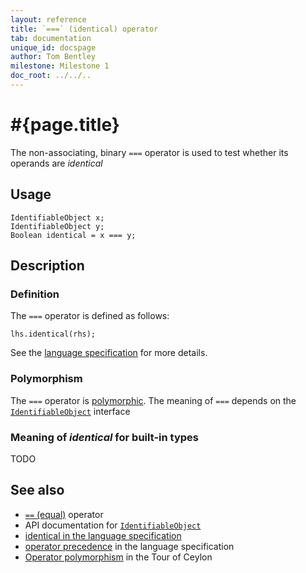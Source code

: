 ```yaml
---
layout: reference
title: `===` (identical) operator
tab: documentation
unique_id: docspage
author: Tom Bentley
milestone: Milestone 1
doc_root: ../../..
---
```


# #{page.title}

The non-associating, binary `===` operator is used to test whether its operands 
are *identical*

## Usage 

    IdentifiableObject x;
    IdentifiableObject y;
    Boolean identical = x === y;

## Description

### Definition 

The `===` operator is defined as follows:

    lhs.identical(rhs);

See the [language specification](#{page.doc_root}/#{site.urls.spec_relative}#equalitycomparison) for more details.

### Polymorphism

The `===` operator is [polymorphic](#{page.doc_root}/reference/operator/operator-polymorphism). 
The meaning of `===` depends on the 
[`IdentifiableObject`](#{page.doc_root}/api/ceylon/language/class_IdentifiableObject.html) interface

### Meaning of *identical* for built-in types

TODO

## See also

* [`==` (equal)](../equal) operator
* API documentation for [`IdentifiableObject`](#{page.doc_root}/api/ceylon/language/class_IdentifiableObject.html)
* [identical in the language specification](#{page.doc_root}/#{site.urls.spec_relative}#equalitycomparison)
* [operator precedence](#{page.doc_root}/#{site.urls.spec_relative}#operatorprecedence) in the 
  language specification
* [Operator polymorphism](#{page.doc_root}/tour/language-module/#operator_polymorphism) 
  in the Tour of Ceylon
